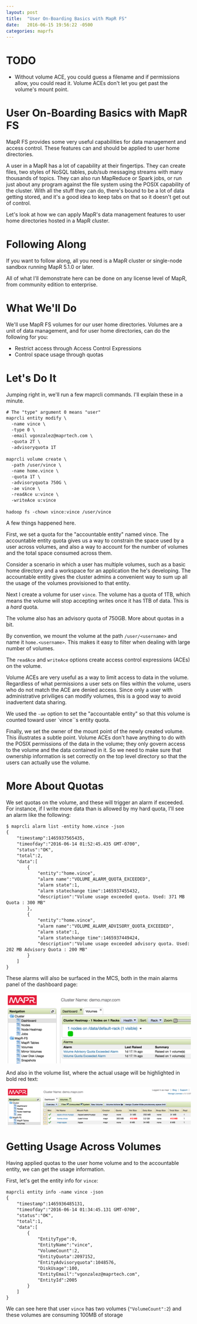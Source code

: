 ```yaml
---
layout: post
title:  "User On-Boarding Basics with MapR FS"
date:   2016-06-15 19:56:22 -0500
categories: maprfs
---
```


# TODO

* Without volume ACE, you could guess a filename and if permissions allow, you could read it. Volume ACEs don't let you get past the volume's mount point.

# User On-Boarding Basics with MapR FS

MapR FS provides some very useful capabilities for data management and access control. These
features can and should be applied to user home directories.

A user in a MapR has a lot of capability at their fingertips. They can create files,
two styles of NoSQL tables, pub/sub messaging streams with many thousands of topics.
They can also run MapReduce or Spark jobs, or run just about any program against the
file system using the POSIX capability of the cluster. With all the stuff they can
do, there's bound to be a lot of data getting stored, and it's a good idea to keep
tabs on that so it doesn't get out of control.

Let's look at how we can apply MapR's data management features to user home directories hosted in a MapR cluster.

# Following Along

If you want to follow along, all you need is a MapR cluster or single-node
sandbox running MapR 5.1.0 or later.

All of what I'll demonstrate here can be done on any license level of MapR,
from community edition to enterprise.

# What We'll Do

We'll use MapR FS volumes for our user home directories. Volumes are a unit of
data management, and for user home directories, can do the following for you:

* Restrict access through Access Control Expressions
* Control space usage through quotas

# Let's Do It


Jumping right in, we'll run a few maprcli commands. I'll explain these in a minute.

```
# The "type" argument 0 means "user"
maprcli entity modify \
  -name vince \
  -type 0 \
  -email vgonzalez@maprtech.com \
  -quota 2T \
  -advisoryquota 1T

maprcli volume create \
  -path /user/vince \
  -name home.vince \
  -quota 1T \
  -advisoryquota 750G \
  -ae vince \
  -readAce u:vince \
  -writeAce u:vince

hadoop fs -chown vince:vince /user/vince
```

A few things happened here.

First, we set a quota for the "accountable entity" named vince. The accountable entity
quota gives us a way to constrain the space used by a user across volumes, and
also a way to account for the number of volumes and the total space consumed
across them.

Consider a scenario in which a user has multiple volumes, such as a basic home
directory and a workspace for an application the he's developing. The accountable
entity gives the cluster admins a convenient way to sum up all the usage of the
volumes provisioned to that entity.

Next I create a volume for user `vince`. The volume has a quota of 1TB, which means
the volume will stop accepting writes once it has 1TB of data. This is a _hard_ quota.

The volume also has an advisory quota of 750GB. More about quotas in a bit.


By convention, we mount the volume at the path `/user/<username>` and name it
`home.<username>`. This makes it easy to filter when dealing with large number of
volumes.

The `readAce` and `writeAce` options create access control expressions (ACEs) on the volume.

Volume ACEs are very useful as a way to limit access to data in the volume. Regardless
 of what permissions a user sets on files within the volume, users who do not match the ACE
 are denied access. Since only a user with administrative priviliges can modify volumes,
 this is a good way to avoid inadvertent data sharing.

 We used the `-ae` option to set the "accountable entity" so that this volume is counted toward
 user `vince``s entity quota.

Finally, we set the owner of the mount point of the newly created volume. This
illustrates a subtle point. Volume ACEs don't have anything to do with the POSIX
permissions of the data in the volume; they only govern access to the volume and the
data contained in it. So we need to make sure that ownership information is set
correctly on the top level directory so that the users can actually use the volume.

# More About Quotas

We set quotas on the volume, and these will trigger an alarm if exceeded.
For instance, if I write more data than is allowed by my hard quota,
I'll see an alarm like the following:

```
$ maprcli alarm list -entity home.vince -json
{
	"timestamp":1465937565435,
	"timeofday":"2016-06-14 01:52:45.435 GMT-0700",
	"status":"OK",
	"total":2,
	"data":[
		{
			"entity":"home.vince",
			"alarm name":"VOLUME_ALARM_QUOTA_EXCEEDED",
			"alarm state":1,
			"alarm statechange time":1465937455432,
			"description":"Volume usage exceeded quota. Used: 371 MB Quota : 300 MB"
		},
		{
			"entity":"home.vince",
			"alarm name":"VOLUME_ALARM_ADVISORY_QUOTA_EXCEEDED",
			"alarm state":1,
			"alarm statechange time":1465937449424,
			"description":"Volume usage exceeded advisory quota. Used: 202 MB Advisory Quota : 200 MB"
		}
	]
}
```

These alarms will also be surfaced in the MCS, both in the main alarms panel of the
dashboard page:

![Dashboard Volume Quota Alarm](images/quota-alarm-dashboard.png)

And also in the volume list, where the actual usage will be highlighted in bold red text:

![Volume List Quota Alarm](images/quota-alarm-volume-list.png)

# Getting Usage Across Volumes

Having applied quotas to the user home volume and to the accountable entity, we
can get the usage information.

First, let's get the entity info for `vince`:

```
maprcli entity info -name vince -json
{
	"timestamp":1465936485131,
	"timeofday":"2016-06-14 01:34:45.131 GMT-0700",
	"status":"OK",
	"total":1,
	"data":[
		{
			"EntityType":0,
			"EntityName":"vince",
			"VolumeCount":2,
			"EntityQuota":2097152,
			"EntityAdvisoryquota":1048576,
			"DiskUsage":100,
			"EntityEmail":"vgonzalez@maprtech.com",
			"EntityId":2005
		}
	]
}
```

We can see here that user `vince` has two volumes (`"VolumeCount":2`) and these
volumes are consuming 100MB of storage
